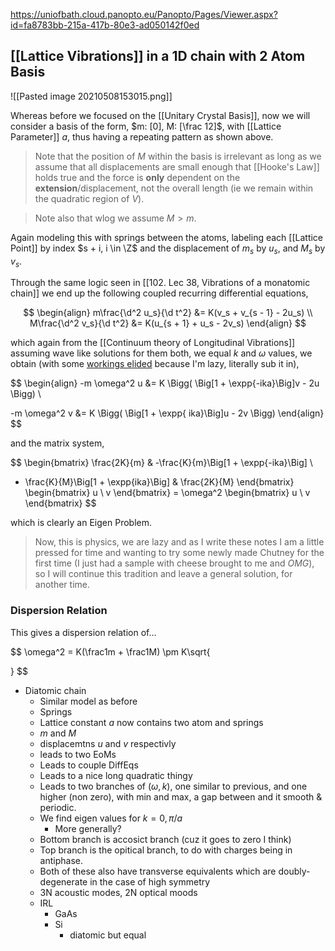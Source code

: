 https://uniofbath.cloud.panopto.eu/Panopto/Pages/Viewer.aspx?id=fa8783bb-215a-417b-80e3-ad050142f0ed

## [[Lattice Vibrations]] in a 1D chain with 2 Atom Basis

![[Pasted image 20210508153015.png]]

Whereas before we focused on the [[Unitary Crystal Basis]], now we will consider a basis of the form, $m: [0], M: [\frac 12]$, with [[Lattice Parameter]] $a$, thus having a repeating pattern as shown above. 

> Note that the position of $M$ within the basis is irrelevant as long as we assume that all displacements are small enough that [[Hooke's Law]] holds true and the force is **only** dependent on the **extension**/displacement, not the overall length (ie we remain within the quadratic region of $V$).

> Note also that wlog we assume $M > m$.

Again modeling this with springs between the atoms, labeling each [[Lattice Point]] by index $s + i, i \in \Z$ and the displacement of $m_s$ by $u_s$, and $M_s$ by $v_s$.

Through the same logic seen in [[102. Lec 38, Vibrations of a monatomic chain]] we end up the following coupled recurring differential equations,

$$
\begin{align}
m\frac{\d^2 u_s}{\d t^2} &= K(v_s + v_{s - 1} - 2u_s) \\
M\frac{\d^2 v_s}{\d t^2} &= K(u_{s + 1} + u_s - 2v_s)
\end{align}
$$

which again from the [[Continuum theory of Longitudinal Vibrations]] assuming wave like solutions for them both, we equal $k$ and $\omega$ values, we obtain (with some [workings elided](marginnote3app://note/B880F8F8-38F1-4244-9610-85638948993B) because I'm lazy, literally sub it in),

$$
\begin{align}
-m \omega^2 u &= K \Bigg(
	\Big[1 + \expp{-ika}\Big]v - 2u
\Bigg) \\

-m \omega^2 v &= K \Bigg(
	\Big[1 + \expp{ ika}\Big]u - 2v
\Bigg)
\end{align}
$$

and the matrix system,

$$
\begin{bmatrix}
\frac{2K}{m} & -\frac{K}{m}\Big[1 + \expp{-ika}\Big]
\\
- \frac{K}{M}\Big[1 + \expp{ika}\Big] & \frac{2K}{M}
\end{bmatrix} \begin{bmatrix} u \\ v \end{bmatrix}
=
\omega^2 \begin{bmatrix} u \\ v \end{bmatrix}
$$

which is clearly an Eigen Problem. 

> Now, this is physics, we are lazy and as I write these notes I am a little pressed for time and wanting to try some newly made Chutney for the first time (I just had a sample with cheese brought to me and *OMG*), so I will continue this tradition and leave a general solution, for another time.

### Dispersion Relation

This gives a dispersion relation of...

$$
\omega^2 =
K\(\frac1m  + \frac1M\)
\pm
K\sqrt{

}
$$





- Diatomic chain
	- Similar model as before
	- Springs
	- Lattice constant $a$ now contains two atom and springs
	- $m$ and $M$
	- displacemtns $u$ and $v$ respectivly
	- leads to two EoMs
	- Leads to couple DiffEqs
	- Leads to a nice long quadratic thingy
	- Leads to two branches of $(\omega, k)$, one similar to previous, and one higher (non zero), with min and max, a gap between and it smooth & periodic.
	- We find eigen values for $k = 0, \pi/a$
		- More generally?
	- Bottom branch is accosict branch (cuz it goes to zero I think)
	- Top branch is the opitical branch, to do with charges being in antiphase.
	- Both of these also have transverse equivalents which are doubly-degenerate in the case of high symmetry
	- 3N acoustic modes, 2N optical moods
	- IRL
		- GaAs
		- Si
			- diatomic but equal 
